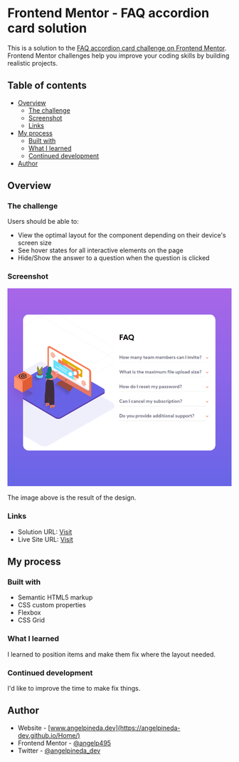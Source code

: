 # Frontend Mentor - FAQ accordion card solution

This is a solution to the [FAQ accordion card challenge on Frontend Mentor](https://www.frontendmentor.io/challenges/faq-accordion-card-XlyjD0Oam). Frontend Mentor challenges help you improve your coding skills by building realistic projects. 

## Table of contents

- [Overview](#overview)
  - [The challenge](#the-challenge)
  - [Screenshot](#screenshot)
  - [Links](#links)
- [My process](#my-process)
  - [Built with](#built-with)
  - [What I learned](#what-i-learned)
  - [Continued development](#continued-development)
- [Author](#author)

## Overview

### The challenge

Users should be able to:

- View the optimal layout for the component depending on their device's screen size
- See hover states for all interactive elements on the page
- Hide/Show the answer to a question when the question is clicked

### Screenshot

![Preview](images/FAQ-accordion-card.png)

The image above is the result of the design.

### Links

- Solution URL: [Visit](https://www.frontendmentor.io/solutions/faq-accordion-card-OuDOlVidV)
- Live Site URL: [Visit](https://angelpineda-dev.github.io/FrontendMentor-FAQ-accordion-card/)

## My process

### Built with

- Semantic HTML5 markup
- CSS custom properties
- Flexbox
- CSS Grid

### What I learned

I learned to position items and make them fix where the layout needed.

### Continued development

I'd like to improve the time to make fix things.

## Author

+ Website - [www.angelpineda.dev](https://angelpineda-dev.github.io/Home/)
+ Frontend Mentor - [@angelp495](https://www.frontendmentor.io/profile/angelp495)
+ Twitter - [@angelpineda_dev](https://twitter.com/angelpineda_dev)

